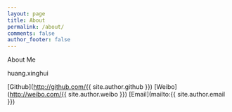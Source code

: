 ```yaml
---
layout: page
title: About
permalink: /about/
comments: false
author_footer: false
---
```


About Me

huang.xinghui

[Github](http://github.com/{{ site.author.github }})
[Weibo](http://weibo.com/{{ site.author.weibo }})
[Email](mailto:{{ site.author.email }})